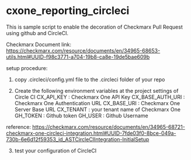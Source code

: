 # cxone_reporting_circleci

This is sample script to enable the decoration of Checkmarx Pull Request using github and CircleCI.

Checkmarx Document link:
https://checkmarx.com/resource/documents/en/34965-68653-utils.html#UUID-f98c3771-a704-19b8-ca8e-19de5bae609b

setup procedure:
1. copy .circleci/config.yml file to the .circleci folder of your repo

2. Create the following environment variables at the project settings of Circle CI
  CX_API_KEY : Checkmarx One API Key
  CX_BASE_AUTH_URI : Checkmarx One Authentication URL
  CX_BASE_URI : Checkmarx One Server Base URL
  CX_TENANT	: your tenant name of Checkmarx One
  GH_TOKEN	: Github token
  GH_USER	: Github Username

reference: https://checkmarx.com/resource/documents/en/34965-68721-checkmarx-one-circleci-integration.html#UUID-7fde03f0-8bce-049a-730b-6e6d12f59353_id_ASTCircleCIIntegration-InitialSetup

3. test your configuration of CircleCI
